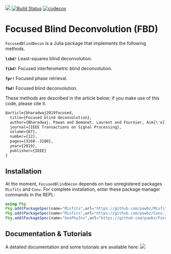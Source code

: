 [![](https://img.shields.io/badge/docs-dev-blue.svg)](https://pawbz.github.io/FocusedBlindDecon.jl/dev)
[![Build Status](https://travis-ci.org/pawbz/FocusedBlindDecon.jl.svg?branch=master)](https://travis-ci.org/pawbz/FocusedBlindDecon.jl)
[![codecov](https://codecov.io/gh/pawbz/FocusedBlindDecon.jl/branch/master/graph/badge.svg)](https://codecov.io/gh/pawbz/FocusedBlindDecon.jl)

# Focused Blind Deconvolution (FBD)

`FocusedBlindDecon` is a Julia package that implements the following methods.

**`lsbd!`** Least-squares blind deconvolution.

**`fibd!`** Focused interferometric blind deconvolution.

**`fpr!`** Focused phase retrieval.

**`fbd!`** Focused blind deconvolution.

These methods are described in the article below; if you make use of this code, please cite it.
```latex
@article{bharadwaj2019focused,
  title={Focused blind deconvolution},
  author={Bharadwaj, Pawan and Demanet, Laurent and Fournier, Aim{\'e}},
  journal={IEEE Transactions on Signal Processing},
  volume={67},
  number={12},
  pages={3168--3180},
  year={2019},
  publisher={IEEE}
}
```


## Installation
At the moment, `FocusedBlindDecon` depends on two unregistered packages `Misfits` and `Conv`.
For complete installation, enter these package manager commands in the REPL:
```julia
using Pkg
Pkg.add(PackageSpec(name="Misfits",url="https://github.com/pawbz/Misfits.jl.git"))
Pkg.add(PackageSpec(name="Misfits",url="https://github.com/pawbz/Conv.jl.git"))
Pkg.add(PackageSpec(name="GeoPhyInv",url="https://github.com/pawbz/FocusedBlindDecon.jl.git"))
```

## Documentation & Tutorials

A detailed documentation and some tutorials are available here: [![](https://img.shields.io/badge/docs-dev-blue.svg)](https://pawbz.github.io/FocusedBlindDecon.jl/dev)
